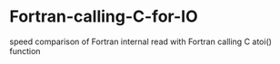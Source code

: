# Fortran-calling-C-for-IO
speed comparison of Fortran internal read with Fortran calling C atoi() function
